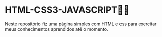 # HTML-CSS3-JAVASCRIPT👩‍💻

Neste repositório fiz uma página simples com HTML e css para exercitar meus conhecimentos aprendidos até o momento.
